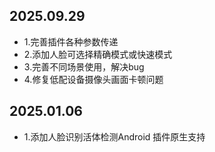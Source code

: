 ## 2025.09.29
 - 1.完善插件各种参数传递
 - 2.添加人脸可选择精确模式或快速模式
 - 3.完善不同场景使用，解决bug
 - 4.修复低配设备摄像头画面卡顿问题

## 2025.01.06
 - 1.添加人脸识别活体检测Android 插件原生支持
 